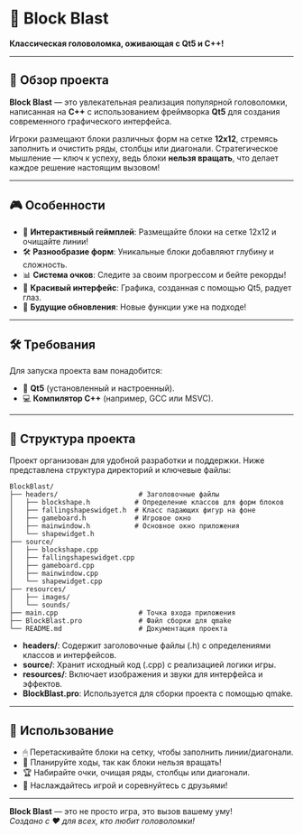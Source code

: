 
# 🧩 Block Blast  
**Классическая головоломка, оживающая с Qt5 и C++!**  

---

## 🌟 Обзор проекта  
**Block Blast** — это увлекательная реализация популярной головоломки, написанная на **C++** с использованием фреймворка **Qt5** для создания современного графического интерфейса.  

Игроки размещают блоки различных форм на сетке **12x12**, стремясь заполнить и очистить ряды, столбцы или диагонали. Стратегическое мышление — ключ к успеху, ведь блоки **нельзя вращать**, что делает каждое решение настоящим вызовом!  

---

## 🎮 Особенности  
- 🧩 **Интерактивный геймплей**: Размещайте блоки на сетке 12x12 и очищайте линии!  
- 🛠 **Разнообразие форм**: Уникальные блоки добавляют глубину и сложность.  
- 📊 **Система очков**: Следите за своим прогрессом и бейте рекорды!  
- 🎨 **Красивый интерфейс**: Графика, созданная с помощью Qt5, радует глаз.  
- 🚀 **Будущие обновления**: Новые функции уже на подходе!  

---

## 🛠 Требования  
Для запуска проекта вам понадобится:  
- 🔧 **Qt5** (установленный и настроенный).  
- 💻 **Компилятор C++** (например, GCC или MSVC).  

---

## 📂 Структура проекта  
Проект организован для удобной разработки и поддержки. Ниже представлена структура директорий и ключевые файлы:  

```
BlockBlast/
├── headers/                    # Заголовочные файлы
│   ├── blockshape.h           # Определение классов для форм блоков
│   ├── fallingshapeswidget.h  # Класс падающих фигур на фоне
│   ├── gameboard.h            # Игровое окно
│   ├── mainwindow.h           # Основное окно приложения
│   └── shapewidget.h          
├── source/                     
│   ├── blockshape.cpp         
│   ├── fallingshapeswidget.cpp 
│   ├── gameboard.cpp          
│   ├── mainwindow.cpp         
│   └── shapewidget.cpp        
├── resources/                  
│   ├── images/          
│   └── sounds/           
├── main.cpp                    # Точка входа приложения
├── BlockBlast.pro              # Файл сборки для qmake
└── README.md                   # Документация проекта
```

- **headers/**: Содержит заголовочные файлы (.h) с определениями классов и интерфейсов.  
- **source/**: Хранит исходный код (.cpp) с реализацией логики игры.  
- **resources/**: Включает изображения и звуки для интерфейса и эффектов.  
- **BlockBlast.pro**: Используется для сборки проекта с помощью qmake.  

---


## 🎲 Использование  
- 🖱 Перетаскивайте блоки на сетку, чтобы заполнить линии/диагонали.  
- 🧠 Планируйте ходы, так как блоки нельзя вращать!  
- 🏆 Набирайте очки, очищая ряды, столбцы или диагонали.  
- 🎉 Наслаждайтесь игрой и соревнуйтесь с друзьями!  

---

**Block Blast** — это не просто игра, это вызов вашему уму!  
*Создано с ❤️ для всех, кто любит головоломки!*  
